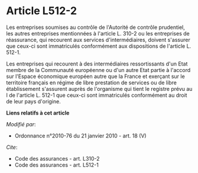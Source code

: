 # Article L512-2

Les entreprises soumises au contrôle de         l'Autorité de contrôle prudentiel, les autres entreprises mentionnées à
l'article L. 310-2 ou les entreprises de réassurance, qui recourent aux services d'intermédiaires, doivent s'assurer que
ceux-ci sont immatriculés conformément aux dispositions de l'article L. 512-1. 

Les entreprises qui recourent à des intermédiaires ressortissants d'un Etat membre de la Communauté européenne ou d'un autre
Etat partie à l'accord sur l'Espace économique européen autre que la France et exerçant sur le territoire français en régime
de libre prestation de services ou de libre établissement s'assurent auprès de l'organisme qui tient le registre prévu au I
de l'article L. 512-1 que ceux-ci sont immatriculés conformément au droit de leur pays d'origine.

**Liens relatifs à cet article**

_Modifié par_:

  - Ordonnance n°2010-76 du 21 janvier 2010 - art. 18 (V)

_Cite_:

  - Code des assurances - art. L310-2
  - Code des assurances - art. L512-1
